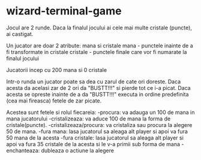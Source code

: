 # wizard-terminal-game



Jocul are 2 runde. Daca la finalul jocului ai cele mai multe cristale (puncte), ai castigat.

Un jucator are doar 2 atribute: mana si cristale
mana - punctele inainte de a fi transformate in cristale
cristale - punctele finale care vor fi numarate la finalul jocului

Jucatorii incep cu 200 mana si 0 cristale

Intr-o runda un jucator poate sa dea cu zarul de cate ori doreste. Daca acesta da acelasi zar de 2 ori da "BUSTT!!!" si pierde tot ce i-a picat. Daca acesta se opreste inainte de a da "BUSTT!!!" executa in ordine predefinita (cea mai fireasca) fetele de zar picate.

Acestea sunt fetele si rolul fiecareia:
    -procura: va adauga un 100 de mana in mana jucatorului
    -cristalizeaza: va aduce 100 de mana la forma de cristale(puncte).
    -cristalizeaza/procura: va cristaliza sau procura la alegere 50 de mana.
    -fura mana: lasa jucatorul sa aleaga alt player si apoi va fura 50 mana de la acesta
    -fura cristale: lasa jucatorul sa aleaga alt player si apoi va fura 35 cristale de la acesta si le v-a primii sub forma de mana
    -enchanteaza: dubleaza o actiune la alegere
